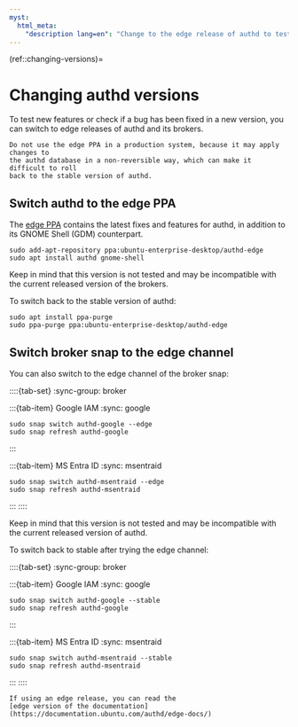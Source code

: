 ```yaml
---
myst:
  html_meta:
    "description lang=en": "Change to the edge release of authd to test new features and bug fixes."
---
```


(ref::changing-versions)=
# Changing authd versions

To test new features or check if a bug has been fixed in a new version,
you can switch to edge releases of authd and its brokers.

```{warning}
Do not use the edge PPA in a production system, because it may apply changes to
the authd database in a non-reversible way, which can make it difficult to roll
back to the stable version of authd.
```

## Switch authd to the edge PPA

The [edge
PPA](https://launchpad.net/~ubuntu-enterprise-desktop/+archive/ubuntu/authd-edge) contains
the latest fixes and features for authd, in addition to its GNOME Shell (GDM)
counterpart.

```shell
sudo add-apt-repository ppa:ubuntu-enterprise-desktop/authd-edge
sudo apt install authd gnome-shell
```

Keep in mind that this version is not tested and may be incompatible with the current released version of the brokers.

To switch back to the stable version of authd:

```shell
sudo apt install ppa-purge
sudo ppa-purge ppa:ubuntu-enterprise-desktop/authd-edge
```

## Switch broker snap to the edge channel

You can also switch to the edge channel of the broker snap:

::::{tab-set}
:sync-group: broker

:::{tab-item} Google IAM
:sync: google

```shell
sudo snap switch authd-google --edge
sudo snap refresh authd-google
```
:::

:::{tab-item} MS Entra ID
:sync: msentraid

```shell
sudo snap switch authd-msentraid --edge
sudo snap refresh authd-msentraid
```
:::
::::

Keep in mind that this version is not tested and may be incompatible with the current released version of authd.

To switch back to stable after trying the edge channel:

::::{tab-set}
:sync-group: broker

:::{tab-item} Google IAM
:sync: google

```shell
sudo snap switch authd-google --stable
sudo snap refresh authd-google
```
:::

:::{tab-item} MS Entra ID
:sync: msentraid

```shell
sudo snap switch authd-msentraid --stable
sudo snap refresh authd-msentraid
```
:::
::::

```{note}
If using an edge release, you can read the
[edge version of the documentation](https://documentation.ubuntu.com/authd/edge-docs/)
```

